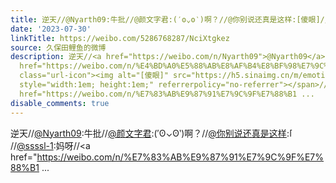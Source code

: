 ```yaml
---
title: 逆天//@Nyarth09:牛批//@颜文字君:(′ʘ⌄ʘ‵)啊？//@你别说还真是这样:[傻眼]//@ssssl-1:妈呀//@烫金真爱册:历代级。。//@DustSettles_:意欲何为？//@月亮裙摆...
date: '2023-07-30'
linkTitle: https://weibo.com/5286768287/NciXtgkez
source: 久保田鲤鱼的微博
description: 逆天//<a href="https://weibo.com/n/Nyarth09">@Nyarth09</a>:牛批//<a href="https://weibo.com/n/%E9%A2%9C%E6%96%87%E5%AD%97%E5%90%9B">@颜文字君</a>:(′ʘ⌄ʘ‵)啊？//<a
  href="https://weibo.com/n/%E4%BD%A0%E5%88%AB%E8%AF%B4%E8%BF%98%E7%9C%9F%E6%98%AF%E8%BF%99%E6%A0%B7">@你别说还真是这样</a>:<span
  class="url-icon"><img alt="[傻眼]" src="https://h5.sinaimg.cn/m/emoticon/icon/default/d_shayan-4e8000eba9.png"
  style="width:1em; height:1em;" referrerpolicy="no-referrer"></span>//<a href="https://weibo.com/n/ssssl-1">@ssssl-1</a>:妈呀//<a
  href="https://weibo.com/n/%E7%83%AB%E9%87%91%E7%9C%9F%E7%88%B1 ...
disable_comments: true
---
```

逆天//<a href="https://weibo.com/n/Nyarth09">@Nyarth09</a>:牛批//<a href="https://weibo.com/n/%E9%A2%9C%E6%96%87%E5%AD%97%E5%90%9B">@颜文字君</a>:(′ʘ⌄ʘ‵)啊？//<a href="https://weibo.com/n/%E4%BD%A0%E5%88%AB%E8%AF%B4%E8%BF%98%E7%9C%9F%E6%98%AF%E8%BF%99%E6%A0%B7">@你别说还真是这样</a>:<span class="url-icon"><img alt="[傻眼]" src="https://h5.sinaimg.cn/m/emoticon/icon/default/d_shayan-4e8000eba9.png" style="width:1em; height:1em;" referrerpolicy="no-referrer"></span>//<a href="https://weibo.com/n/ssssl-1">@ssssl-1</a>:妈呀//<a href="https://weibo.com/n/%E7%83%AB%E9%87%91%E7%9C%9F%E7%88%B1 ...